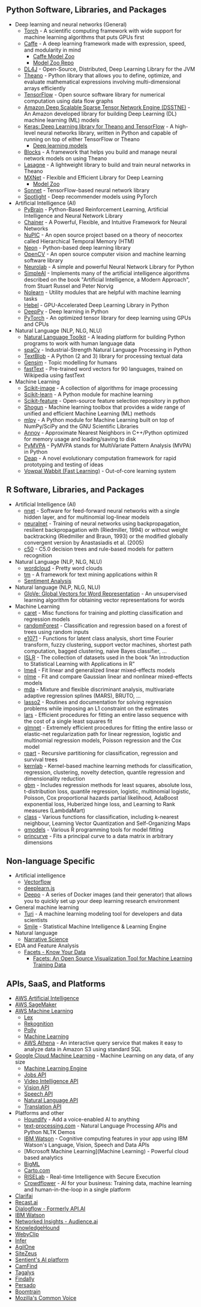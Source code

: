 ## Python Software, Libraries, and Packages
- Deep learning and neural networks (General)
    + [Torch](http://torch.ch/docs/getting-started.html#_) - A scientific computing framework with wide support for machine learning algorithms that puts GPUs first
    + [Caffe](http://caffe.berkeleyvision.org/) - A deep learning framework made with expression, speed, and modularity in mind
        * [Caffe Model Zoo](http://caffe.berkeleyvision.org/model_zoo.html)
        * [Model Zoo Repo](https://github.com/BVLC/caffe/wiki/Model-Zoo)
    + [DL4J](https://deeplearning4j.org/) - Open-Source, Distributed, Deep Learning Library for the JVM
    + [Theano](http://deeplearning.net/software/theano/) - Python library that allows you to define, optimize, and evaluate mathematical expressions involving multi-dimensional arrays efficiently
    + [TensorFlow](https://www.tensorflow.org/versions/r0.11/api_docs/index.html) - Open source software library for numerical computation using data flow graphs
    + [Amazon Deep Scalable Sparse Tensor Network Engine (DSSTNE)](https://github.com/amznlabs/amazon-dsstne) - An Amazon developed library for building Deep Learning (DL) machine learning (ML) models
    + [Keras: Deep Learning library for Theano and TensorFlow](https://keras.io/) - A high-level neural networks library, written in Python and capable of running on top of either TensorFlow or Theano
        * [Deep learning models](https://github.com/fchollet/deep-learning-models)
    + [Blocks](http://blocks.readthedocs.io/en/latest/) - A framework that helps you build and manage neural network models on using Theano
    + [Lasagne](http://lasagne.readthedocs.io/en/latest/) - A lightweight library to build and train neural networks in Theano
    + [MXNet](http://mxnet.io/api/python/index.html#python-api-reference) - Flexible and Efficient Library for Deep Learning
        * [Model Zoo](http://mxnet.incubator.apache.org/model_zoo/index.html)
    + [Sonnet](https://github.com/deepmind/sonnet) - TensorFlow-based neural network library
    + [Spotlight](https://github.com/maciejkula/spotlight) - Deep recommender models using PyTorch
- Artificial Intelligence (AI)
    + [PyBrain](http://pybrain.org/) - Python-Based Reinforcement Learning, Artificial Intelligence and Neural Network Library
    + [Chainer](http://docs.chainer.org/en/stable/) - A Powerful, Flexible, and Intuitive Framework for Neural Networks
    + [NuPIC](http://numenta.org/#docs) - An open source project based on a theory of neocortex called Hierarchical Temporal Memory (HTM)
    + [Neon](http://neon.nervanasys.com/index.html/) - Python-based deep learning library
    + [OpenCV](http://opencv.org/) - An open source computer vision and machine learning software library
    + [Neurolab](https://code.google.com/archive/p/neurolab/) - A simple and powerful Neural Network Library for Python
    + [SimpleAI](https://github.com/simpleai-team/simpleai) - Implements many of the artificial intelligence algorithms described on the book "Artificial Intelligence, a Modern Approach", from Stuart Russel and Peter Norvig
    + [Nolearn](https://pythonhosted.org/nolearn/) - Utility modules that are helpful with machine learning tasks
    + [Hebel](https://github.com/hannes-brt/hebel) - GPU-Accelerated Deep Learning Library in Python
    + [DeepPy](https://github.com/andersbll/deeppy) - Deep learning in Python
    + [PyTorch](http://pytorch.org/docs/) - An optimized tensor library for deep learning using GPUs and CPUs
- Natural Language (NLP, NLG, NLU)
    + [Natural Language Toolkit](http://www.nltk.org/) - A leading platform for building Python programs to work with human language data
    + [spaCy](https://spacy.io/) - Industrial-Strength Natural Language Processing in Python
    + [TextBlob](https://textblob.readthedocs.io/en/dev/) - A Python (2 and 3) library for processing textual data
    + [Gensim](http://radimrehurek.com/gensim/) - Topic modelling for humans
    + [fastText](https://github.com/facebookresearch/fastText/blob/master/pretrained-vectors.md) - Pre-trained word vectors for 90 languages, trained on Wikipedia using fastText
- Machine Learning
    + [Scikit-image](http://scikit-image.org/) - A collection of algorithms for image processing
    + [Scikit-learn](http://scikit-learn.org/stable/documentation.html) - A Python module for machine learning
    + [Scikit-feature](https://github.com/jundongl/scikit-feature) - Open-source feature selection repository in python
    + [Shogun](https://github.com/shogun-toolbox/shogun) - Machine learning toolbox that provides a wide range of unified and efficient Machine Learning (ML) methods
    + [mlpy](http://mlpy.sourceforge.net/docs/3.5/) - A Python module for Machine Learning built on top of NumPy/SciPy and the GNU Scientific Libraries
    + [Annoy](https://github.com/spotify/annoy) - Approximate Nearest Neighbors in C++/Python optimized for memory usage and loading/saving to disk
    + [PyMVPA](http://www.pymvpa.org/manual.html) - PyMVPA stands for MultiVariate Pattern Analysis (MVPA) in Python
    + [Deap](http://deap.gel.ulaval.ca/doc/default/index.html) - A novel evolutionary computation framework for rapid prototyping and testing of ideas
    + [Vowpal Wabbit (Fast Learning)](https://github.com/JohnLangford/vowpal_wabbit) - Out-of-core learning system
## R Software, Libraries, and Packages
- Artificial Intelligence (AI)
    + [nnet](https://cran.r-project.org/web/packages/nnet/index.html) - Software for feed-forward neural networks with a single hidden layer, and for multinomial log-linear models
    + [neuralnet](https://cran.r-project.org/web/packages/neuralnet/index.html) - Training of neural networks using backpropagation, resilient backpropagation with (Riedmiller, 1994) or without weight backtracking (Riedmiller and Braun, 1993) or the modified globally convergent version by Anastasiadis et al. (2005)
    + [c50](https://cran.r-project.org/web/packages/C50/index.html) - C5.0 decision trees and rule-based models for pattern recognition
- Natural Language (NLP, NLG, NLU)
    + [wordcloud](https://cran.r-project.org/web/packages/wordcloud/index.html) - Pretty word clouds
    + [tm](https://cran.r-project.org/web/packages/tm/index.html) - A framework for text mining applications within R
    + [Sentiment Analysis](https://github.com/sfeuerriegel/SentimentAnalysis)
- Natural language (NLP, NLG, NLU)
    + [GloVe: Global Vectors for Word Representation](http://nlp.stanford.edu/projects/glove/) - An unsupervised learning algorithm for obtaining vector representations for words
- Machine Learning
    + [caret](https://cran.r-project.org/web/packages/caret/index.html) - Misc functions for training and plotting classification and regression models
    + [randomForest](https://cran.r-project.org/web/packages/randomForest/index.html) - Classification and regression based on a forest of trees using random inputs
    + [e1071](https://cran.r-project.org/web/packages/e1071/index.html) - Functions for latent class analysis, short time Fourier transform, fuzzy clustering, support vector machines, shortest path computation, bagged clustering, naive Bayes classifier, ...
    + [ISLR](https://cran.r-project.org/web/packages/ISLR/index.html) - The collection of datasets used in the book "An Introduction to Statistical Learning with Applications in R"
    + [lme4](https://cran.r-project.org/web/packages/lme4/index.html) - Fit linear and generalized linear mixed-effects models
    + [nlme](https://cran.r-project.org/web/packages/nlme/index.html) - Fit and compare Gaussian linear and nonlinear mixed-effects models
    + [mda](https://cran.r-project.org/web/packages/mda/index.html) - Mixture and flexible discriminant analysis, multivariate adaptive regression splines (MARS), BRUTO, ...
    + [lasso2](https://cran.r-project.org/web/packages/lasso2/index.html) - Routines and documentation for solving regression problems while imposing an L1 constraint on the estimates
    + [lars](https://cran.r-project.org/web/packages/lars/index.html) - Efficient procedures for fitting an entire lasso sequence with the cost of a single least squares fit
    + [glmnet](https://cran.r-project.org/web/packages/glmnet/index.html) - Extremely efficient procedures for fitting the entire lasso or elastic-net regularization path for linear regression, logistic and multinomial regression models, Poisson regression and the Cox model
    + [rpart](https://cran.r-project.org/web/packages/rpart/index.html) - Recursive partitioning for classification, regression and survival trees
    + [kernlab](https://cran.r-project.org/web/packages/kernlab/index.html) - Kernel-based machine learning methods for classification, regression, clustering, novelty detection, quantile regression and dimensionality reduction
    + [gbm](https://cran.r-project.org/web/packages/gbm/index.html) - Includes regression methods for least squares, absolute loss, t-distribution loss, quantile regression, logistic, multinomial logistic, Poisson, Cox proportional hazards partial likelihood, AdaBoost exponential loss, Huberized hinge loss, and Learning to Rank measures (LambdaMart)
    + [class](https://cran.r-project.org/web/packages/class/index.html) - Various functions for classification, including k-nearest neighbour, Learning Vector Quantization and Self-Organizing Maps
    + [gmodels](https://cran.r-project.org/web/packages/gmodels/index.html) - Various R programming tools for model fitting
    + [princurve](https://cran.r-project.org/web/packages/princurve/index.html) - Fits a principal curve to a data matrix in arbitrary dimensions

## Non-language Specific
- Artificial intelligence
    + [Vectorflow](https://medium.com/@NetflixTechBlog/introducing-vectorflow-fe10d7f126b8)
    + [deeplearn.js](https://deeplearnjs.org/)
    + [Deepo](https://github.com/ufoym/deepo) - A series of Docker images (and their generator) that allows you to quickly set up your deep learning research environment
- General machine learning
    + [Turi](https://turi.com/learn/) - A machine learning modeling tool for developers and data scientists
    + [Smile](http://haifengl.github.io/smile/) - Statistical Machine Intelligence & Learning Engine
- Natural language
    + [Narrative Science](https://narrativescience.com/)
- EDA and Feature Analysis
    + [Facets - Know Your Data](https://pair-code.github.io/facets/)
        * [Facets: An Open Source Visualization Tool for Machine Learning Training Data](https://research.googleblog.com/2017/07/facets-open-source-visualization-tool.html)

## APIs, SaaS, and Platforms
- [AWS Artificial Intelligence](https://aws.amazon.com/amazon-ai/)
- [AWS SageMaker](https://aws.amazon.com/sagemaker/)
- [AWS Machine Learning](https://aws.amazon.com/documentation/machine-learning/)
    + [Lex](https://aws.amazon.com/lex/)
    + [Rekognition](https://aws.amazon.com/rekognition/)
    + [Polly](https://aws.amazon.com/polly/)
    + [Machine Learning](https://aws.amazon.com/machine-learning)
    + [AWS Athena](https://aws.amazon.com/athena/) - An interactive query service that makes it easy to analyze data in Amazon S3 using standard SQL
- [Google Cloud Machine Learning](https://cloud.google.com/ml/docs/) - Machine Learning on any data, of any size
    + [Machine Learning Engine](https://cloud.google.com/ml-engine/)
    + [Jobs API](https://cloud.google.com/jobs-api/)
    + [Video Intelligence API](https://cloud.google.com/video-intelligence/)
    + [Vision API](https://cloud.google.com/vision/)
    + [Speech API](https://cloud.google.com/speech/)
    + [Natural Language API](https://cloud.google.com/natural-language/)
    + [Translation API](https://cloud.google.com/translate/)
- Platforms and other
    + [Houndify](https://www.houndify.com/) - Add a voice-enabled AI to anything
    + [text-processing.com](http://text-processing.com/) - Natural Language Processing APIs and Python NLTK Demos
    + [IBM Watson](http://www.ibm.com/watson/developercloud/doc/getting_started/) - Cognitive computing features in your app using IBM Watson's Language, Vision, Speech and Data APIs
    + [Microsoft Machine Learning](Machine Learning) - Powerful cloud based analytics
    + [BigML](https://bigml.com/)
    + [Carto.com](https://carto.com/)
    + [RISELab](https://rise.cs.berkeley.edu/) - Real-time Intelligence with Secure Execution
    + [Crowdflower](https://www.crowdflower.com/) - AI for your business: Training data, machine learning and human-in-the-loop in a single platform
- [Clarifai](https://clarifai.com/)
- [Recast.ai](https://recast.ai/)
- [Dialogflow - Formerly API.AI](https://dialogflow.com/)
- [IBM Watson](https://www.ibm.com/watson/developer-resources/)
- [Networked Insights - Audience.ai](http://www.networkedinsights.com/)
- [KnowledgeHound](http://www.knowledgehound.com/)
- [WebyClip](https://webyclip.com/)
- [Infer](https://www.infer.com/)
- [AgilOne](http://www.agilone.com/)
- [SiteZeus](https://sitezeus.com/)
- [Sentient's AI platform](https://www.sentient.ai/digital-marketing/)
- [CamFind](http://camfindapp.com/)
- [Tagalys](https://www.tagalys.com/)
- [Findally](https://www.findally.com/)
- [Persado](https://persado.com/)
- [Boomtrain](https://boomtrain.com/why_boomtrain/)
- [Mozilla's Common Voice](https://voice.mozilla.org/)
